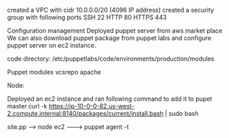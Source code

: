
created a VPC with cidr 10.0.0.0/20 (4096 IP address)
created a security group with following ports
SSH 22
HTTP 80
HTTPS 443



Configuration management
Deployed puppet server from aws market place
We can also download puppet package from puppet labs and configure puppet server on ec2 instance.

code directory:
/etc/puppetlabs/code/environments/production/modules

Puppet modules
vcsrepo 
apache 
  
Node:

Deployed an ec2 instance and ran following command to add it to pupet master
curl -k https://ip-10-0-0-82.us-west-2.compute.internal:8140/packages/current/install.bash | sudo bash

site.pp --> node ec2 ---> puppet agent -t 
